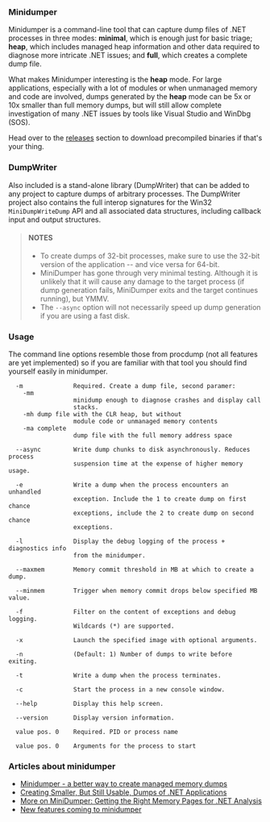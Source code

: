 ### Minidumper

Minidumper is a command-line tool that can capture dump files of .NET processes in three modes: **minimal**, which is enough just for basic triage; **heap**, which includes managed heap information and other data required to diagnose more intricate .NET issues; and **full**, which creates a complete dump file.

What makes Minidumper interesting is the **heap** mode. For large applications, especially with a lot of modules or when unmanaged memory and code are involved, dumps generated by the **heap** mode can be 5x or 10x smaller than full memory dumps, but will still allow complete investigation of many .NET issues by tools like Visual Studio and WinDbg (SOS).

Head over to the [releases](https://github.com/goldshtn/minidumper/releases) section to download precompiled binaries if that's your thing.

### DumpWriter

Also included is a stand-alone library (DumpWriter) that can be added to any project to capture dumps of arbitrary processes. The DumpWriter project also contains the full interop signatures for the Win32 `MiniDumpWriteDump` API and all associated data structures, including callback input and output structures.

> #### NOTES
> * To create dumps of 32-bit processes, make sure to use the 32-bit version of the application -- and vice versa for 64-bit.
> * MiniDumper has gone through very minimal testing. Although it is unlikely that it will cause any damage to the target process (if dump generation fails, MiniDumper exits and the target continues running), but YMMV.
> * The `--async` option will not necessarily speed up dump generation if you are using a fast disk.

### Usage

The command line options resemble those from procdump (not all features are yet implemented) so if you are familiar with that tool you should find yourself easily in minidumper.

```
  -m              Required. Create a dump file, second paramer:
    -mm
                  minidump enough to diagnose crashes and display call
                  stacks.
    -mh dump file with the CLR heap, but without
                  module code or unmanaged memory contents
    -ma complete
                  dump file with the full memory address space

  --async         Write dump chunks to disk asynchronously. Reduces process
                  suspension time at the expense of higher memory usage.

  -e              Write a dump when the process encounters an unhandled
                  exception. Include the 1 to create dump on first chance
                  exceptions, include the 2 to create dump on second chance
                  exceptions.

  -l              Display the debug logging of the process + diagnostics info
                  from the minidumper.

  --maxmem        Memory commit threshold in MB at which to create a dump.

  --minmem        Trigger when memory commit drops below specified MB value.

  -f              Filter on the content of exceptions and debug logging.
                  Wildcards (*) are supported.

  -x              Launch the specified image with optional arguments.

  -n              (Default: 1) Number of dumps to write before exiting.

  -t              Write a dump when the process terminates.

  -c              Start the process in a new console window.

  --help          Display this help screen.

  --version       Display version information.

  value pos. 0    Required. PID or process name

  value pos. 0    Arguments for the process to start
```

### Articles about minidumper

- [Minidumper - a better way to create managed memory dumps](http://www.codeproject.com/Articles/1102423/Minidumper-a-better-way-to-create-managed-memory-d)
- [Creating Smaller, But Still Usable, Dumps of .NET Applications](http://blogs.microsoft.co.il/sasha/2015/08/19/minidumper-smaller-dumps-net-applications/)
- [More on MiniDumper: Getting the Right Memory Pages for .NET Analysis](http://blogs.microsoft.co.il/sasha/2015/09/30/more-on-minidumper-getting-the-right-memory-pages-for-net-analysis/)
- [New features coming to minidumper](https://lowleveldesign.wordpress.com/2015/12/21/new-features-coming-to-minidumper)
